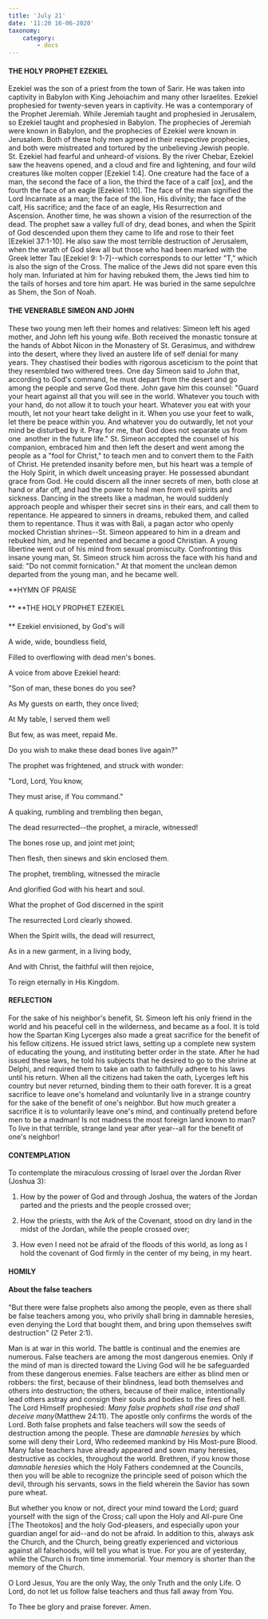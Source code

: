 ```yaml
---
title: 'July 21'
date: '11:20 16-06-2020'
taxonomy:
    category:
        - docs
---
```


#### THE HOLY PROPHET EZEKIEL

Ezekiel was the son of a priest from the town of Sarir. He was taken into captivity in Babylon with King Jehoiachim and many other Israelites. Ezekiel prophesied for twenty-seven years in captivity. He was a contemporary of the Prophet Jeremiah. While Jeremiah taught and prophesied in Jerusalem, so Ezekiel taught and prophesied in Babylon. The prophecies of Jeremiah were known in Babylon, and the prophecies of Ezekiel were known in Jerusalem. Both of these holy men agreed in their respective prophecies, and both were mistreated and tortured by the unbelieving Jewish people. St. Ezekiel had fearful and unheard-of visions. By the river Chebar, Ezekiel saw the heavens opened, and a cloud and fire and lightening, and four wild creatures like molten copper [Ezekiel 1:4]. One creature had the face of a man, the second the face of a lion, the third the face of a calf [ox], and the fourth the face of an eagle [Ezekiel 1:10]. The face of the man signified the Lord Incarnate as a man; the face of the lion, His divinity; the face of the calf, His sacrifice; and the face of an eagle, His Resurrection and Ascension. Another time, he was shown a vision of the resurrection of the dead. The prophet saw a valley full of dry, dead bones, and when the Spirit of God descended upon them they came to life and rose to their feet [Ezekiel 37:1-10]. He also saw the most terrible destruction of Jerusalem, when the wrath of God slew all but those who had been marked with the Greek letter Tau [Ezekiel 9: 1-7]--which corresponds to our letter "T," which is also the sign of the Cross. The malice of the Jews did not spare even this holy man. Infuriated at him for having rebuked them, the Jews tied him to the tails of horses and tore him apart. He was buried in the same sepulchre as Shem, the Son of Noah.

#### THE VENERABLE SIMEON AND JOHN

These two young men left their homes and relatives: Simeon left his aged mother, and John left his young wife. Both received the monastic tonsure at the hands of Abbot Nicon in the Monastery of St. Gerasimus, and withdrew into the desert, where they lived an austere life of self denial for many years. They chastised their bodies with rigorous asceticism to the point that they resembled two withered trees. One day Simeon said to John that, according to God's command, he must depart from the desert and go among the people and serve God there. John gave him this counsel: "Guard your heart against all that you will see in the world. Whatever you touch with your hand, do not allow it to touch your heart. Whatever you eat with your mouth, let not your heart take delight in it. When you use your feet to walk, let there be peace within you. And whatever you do outwardly, let not your mind be disturbed by it. Pray for me, that God does not separate us from one  another in the future life." St. Simeon accepted the counsel of his companion, embraced him and then left the desert and went among the people as a "fool for Christ," to teach men and to convert them to the Faith of Christ. He pretended insanity before men, but his heart was a temple of the Holy Spirit, in which dwelt unceasing prayer. He possessed abundant grace from God. He could discern all the inner secrets of men, both close at hand or afar off, and had the power to heal men from evil spirits and sickness. Dancing in the streets like a madman, he would suddenly approach people and whisper their secret sins in their ears, and call them to repentance. He appeared to sinners in dreams, rebuked them, and called them to repentance. Thus it was with Bali, a pagan actor who openly mocked Christian shrines--St. Simeon appeared to him in a dream and rebuked him, and he repented and became a good Christian. A young libertine went out of his mind from sexual promiscuity. Confronting this insane young man, St. Simeon struck him across the face with his hand and said: "Do not commit fornication." At that moment the unclean demon departed from the young man, and he became well.


**HYMN OF PRAISE
####  
**
**THE HOLY PROPHET EZEKIEL
####  
**
Ezekiel envisioned, by God's will
 

A wide, wide, boundless field,
 

Filled to overflowing with dead men's bones.
 

A voice from above Ezekiel heard:
 

"Son of man, these bones do you see?
 

As My guests on earth, they once lived;
 

At My table, I served them well
 

But few, as was meet, repaid Me.
 

Do you wish to make these dead bones live again?"
 

The prophet was frightened, and struck with wonder:
 

"Lord, Lord, You know,
 

They must arise, if You command."
 

A quaking, rumbling and trembling then began,
 

The dead resurrected--the prophet, a miracle, witnessed!
 

The bones rose up, and joint met joint;
 

Then flesh, then sinews and skin enclosed them.
 

The prophet, trembling, witnessed the miracle
 

And glorified God with his heart and soul.
 

What the prophet of God discerned in the spirit
 

The resurrected Lord clearly showed.
 

When the Spirit wills, the dead will resurrect,
 

As in a new garment, in a living body,
 

And with Christ, the faithful will then rejoice,
 

To reign eternally in His Kingdom.
 

#### REFLECTION

For the sake of his neighbor's benefit, St. Simeon left his only friend in the world and his peaceful cell in the wilderness, and became as a fool. It is told how the Spartan King Lycerges also made a great sacrifice for the benefit of his fellow citizens. He issued strict laws, setting up a complete new system of educating the young, and instituting better order in the state. After he had issued these laws, he told his subjects that he desired to go to the shrine at Delphi, and required them to take an oath to faithfully adhere to his laws until his return. When all the citizens had taken the oath, Lycerges left his country but never returned, binding them to their oath forever. It is a great sacrifice to leave one's homeland and voluntarily live in a strange country for the sake of the benefit of one's neighbor. But how much greater a sacrifice it is to voluntarily leave one's mind, and continually pretend before men to be a madman! Is not madness the most foreign land known to man? To live in that terrible, strange land year after year--all for the benefit of one's neighbor!


#### CONTEMPLATION


To contemplate the miraculous crossing of Israel over the Jordan River (Joshua 3):

1.  How by the power of God and through Joshua, the waters of the Jordan parted and the priests and the people crossed over;

1.  How the priests, with the Ark of the Covenant, stood on dry land in the midst of the Jordan, while the people crossed over;

1.  How even I need not be afraid of the floods of this world, as long as I hold the covenant of God firmly in the center of my being, in my heart.


#### HOMILY


#### About the false teachers

"But there were false prophets also among the people, even as there shall be false teachers among you, who privily shall bring in damnable heresies, even denying the Lord that bought them, and bring upon themselves swift destruction" (2 Peter 2:1).

Man is at war in this world. The battle is continual and the enemies are numerous. False teachers are among the most dangerous enemies. Only if the mind of man is directed toward the Living God will he be safeguarded from these dangerous enemies. False teachers are either as blind men or robbers: the first, because of their blindness, lead both themselves and others into destruction; the others, because of their malice, intentionally lead others astray and consign their souls and bodies to the fires of hell. The Lord Himself prophesied: *Many false prophets shall rise and shall deceive many*(Matthew 24:11). The apostle only confirms the words of the Lord. Both false prophets and false teachers will sow the seeds of destruction among the people. These are *damnable heresies* by which some will deny their Lord, Who redeemed mankind by His Most-pure Blood. Many false teachers have already appeared and sown many heresies, destructive as cockles, throughout the world. Brethren, if you know those *damnable heresies* which the Holy Fathers condemned at the Councils, then you will be able to recognize the principle seed of poison which the devil, through his servants, sows in the field wherein the Savior has sown pure wheat.

But whether you know or not, direct your mind toward the Lord; guard yourself with the sign of the Cross; call upon the Holy and All-pure One [The Theotokos] and the holy God-pleasers, and especially upon your guardian angel for aid--and do not be afraid. In addition to this, always ask the Church, and the Church, being greatly experienced and victorious against all falsehoods, will tell you what is true. For you are of yesterday, while the Church is from time immemorial. Your memory is shorter than the memory of the Church.

O Lord Jesus, You are the only Way, the only Truth and the only Life. O Lord, do not let us follow false teachers and thus fall away from You.

To Thee be glory and praise forever. Amen.
